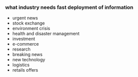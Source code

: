 ### what industry needs fast deployment of information 

+ urgent news
+ stock exchange
+ environment crisis 
+ health and disaster management 
+ investment
+ e-commerce
+ research 
+ breaking news
+ new technology 
+ logistics
+ retails offers